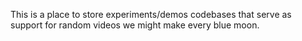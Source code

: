 This is a place to store experiments/demos codebases that serve as support for random videos we might make every blue moon.
